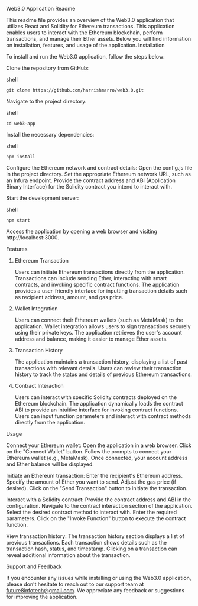 Web3.0 Application Readme

This readme file provides an overview of the Web3.0 application that utilizes React and Solidity for Ethereum transactions. This application enables users to interact with the Ethereum blockchain, perform transactions, and manage their Ether assets. Below you will find information on installation, features, and usage of the application.
Installation

To install and run the Web3.0 application, follow the steps below:

Clone the repository from GitHub:

   shell

    git clone https://github.com/harrishmarro/web3.0.git

Navigate to the project directory:

   shell

    cd web3-app

Install the necessary dependencies:

   shell

    npm install

Configure the Ethereum network and contract details:
    Open the config.js file in the project directory.
    Set the appropriate Ethereum network URL, such as an Infura endpoint.
    Provide the contract address and ABI (Application Binary Interface) for the Solidity contract you intend to interact with.

Start the development server:

   shell

    npm start

Access the application by opening a web browser and visiting http://localhost:3000.

Features
1. Ethereum Transaction

    Users can initiate Ethereum transactions directly from the application.
    Transactions can include sending Ether, interacting with smart contracts, and invoking specific contract functions.
    The application provides a user-friendly interface for inputting transaction details such as recipient address, amount, and gas price.

2. Wallet Integration

    Users can connect their Ethereum wallets (such as MetaMask) to the application.
    Wallet integration allows users to sign transactions securely using their private keys.
    The application retrieves the user's account address and balance, making it easier to manage Ether assets.

3. Transaction History

    The application maintains a transaction history, displaying a list of past transactions with relevant details.
    Users can review their transaction history to track the status and details of previous Ethereum transactions.

4. Contract Interaction

    Users can interact with specific Solidity contracts deployed on the Ethereum blockchain.
    The application dynamically loads the contract ABI to provide an intuitive interface for invoking contract functions.
    Users can input function parameters and interact with contract methods directly from the application.

Usage

Connect your Ethereum wallet:
    Open the application in a web browser.
    Click on the "Connect Wallet" button.
    Follow the prompts to connect your Ethereum wallet (e.g., MetaMask).
    Once connected, your account address and Ether balance will be displayed.

Initiate an Ethereum transaction:
    Enter the recipient's Ethereum address.
    Specify the amount of Ether you want to send.
    Adjust the gas price (if desired).
    Click on the "Send Transaction" button to initiate the transaction.

Interact with a Solidity contract:
    Provide the contract address and ABI in the configuration.
    Navigate to the contract interaction section of the application.
    Select the desired contract method to interact with.
    Enter the required parameters.
    Click on the "Invoke Function" button to execute the contract function.

View transaction history:
    The transaction history section displays a list of previous transactions.
    Each transaction shows details such as the transaction hash, status, and timestamp.
    Clicking on a transaction can reveal additional information about the transaction.

Support and Feedback

If you encounter any issues while installing or using the Web3.0 application, please don't hesitate to reach out to our support team at future8infotech@gmail.com. We appreciate any feedback or suggestions for improving the application.
